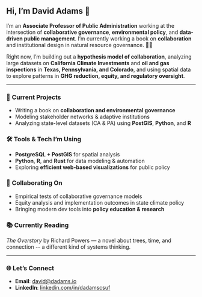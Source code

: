 ## Hi, I’m David Adams 👋

I’m an **Associate Professor of Public Administration** working at the intersection of **collaborative governance**, **environmental policy**, and **data-driven public management**. I’m currently working a book on **collaboration** and institutional design in natural resource governance. 🌿💧

Right now, I’m building out a **hypothesis model of collaboration**, analyzing large datasets on **California Climate Investments** and **oil and gas inspections** in **Texas, Pennsylvania, and Colorado**, and using spatial data to explore patterns in **GHG reduction, equity, and regulatory oversight**.

---

### 🔬 **Current Projects**  
- Writing a book on **collaboration and environmental governance**  
- Modeling stakeholder networks & adaptive institutions  
- Analyzing state-level datasets (CA & PA) using **PostGIS**, **Python**, and **R**  

### 🛠️ **Tools & Tech I’m Using**  
- **PostgreSQL + PostGIS** for spatial analysis  
- **Python**, **R**, and **Rust** for data modeling & automation  
- Exploring **efficient web-based visualizations** for public policy  

### 🤝 **Collaborating On**  
- Empirical tests of collaborative governance models  
- Equity analysis and implementation outcomes in state climate policy  
- Bringing modern dev tools into **policy education & research**  

### 📚 **Currently Reading**  
*The Overstory* by Richard Powers — a novel about trees, time, and connection -- a different kind of systems thinking.

---

### 🌐 **Let’s Connect**  
- **Email**: [david@dadams.io](mailto:david@dadams.io)  
- **LinkedIn**: [linkedin.com/in/dadamscsuf](https://www.linkedin.com/in/dadamscsuf/)  
